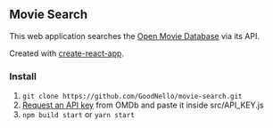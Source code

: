 ## Movie Search

This web application searches the [Open Movie Database](http://www.omdbapi.com/) via its API.

Created with [create-react-app](https://github.com/facebook/create-react-app).

### Install

1.  `git clone https://github.com/GoodNello/movie-search.git`
2.  [Request an API key](http://www.omdbapi.com/apikey.aspx) from OMDb and paste it inside src/API_KEY.js
3.  `npm build start` or `yarn start`
